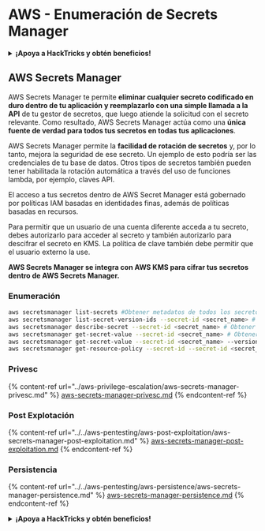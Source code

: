 # AWS - Enumeración de Secrets Manager

<details>

<summary><strong>¡Apoya a HackTricks y obtén beneficios!</strong></summary>

* Si quieres ver a tu **empresa anunciada en HackTricks** o si quieres acceder a la **última versión de PEASS o descargar HackTricks en PDF** ¡Consulta los [**PLANES DE SUSCRIPCIÓN**](https://github.com/sponsors/carlospolop)!
* Obtén el [**oficial PEASS & HackTricks swag**](https://peass.creator-spring.com)
* Descubre [**The PEASS Family**](https://opensea.io/collection/the-peass-family), nuestra colección de exclusivos [**NFTs**](https://opensea.io/collection/the-peass-family)
* **Únete al** 💬 [**grupo de Discord**](https://discord.gg/hRep4RUj7f) o al [**grupo de telegram**](https://t.me/peass) o **sígueme** en **Twitter** 🐦 [**@carlospolopm**](https://twitter.com/carlospolopm).
* **Comparte tus trucos de hacking enviando PRs a los repositorios de GitHub de** [**HackTricks**](https://github.com/carlospolop/hacktricks) y [**HackTricks Cloud**](https://github.com/carlospolop/hacktricks-cloud).

</details>

## AWS Secrets Manager

AWS Secrets Manager te permite **eliminar cualquier secreto codificado en duro dentro de tu aplicación y reemplazarlo con una simple llamada a la API** de tu gestor de secretos, que luego atiende la solicitud con el secreto relevante. Como resultado, AWS Secrets Manager actúa como una **única fuente de verdad para todos tus secretos en todas tus aplicaciones**.

AWS Secrets Manager permite la **facilidad de rotación de secretos** y, por lo tanto, mejora la seguridad de ese secreto. Un ejemplo de esto podría ser las credenciales de tu base de datos. Otros tipos de secretos también pueden tener habilitada la rotación automática a través del uso de funciones lambda, por ejemplo, claves API.

El acceso a tus secretos dentro de AWS Secret Manager está gobernado por políticas IAM basadas en identidades finas, además de políticas basadas en recursos.

Para permitir que un usuario de una cuenta diferente acceda a tu secreto, debes autorizarlo para acceder al secreto y también autorizarlo para descifrar el secreto en KMS. La política de clave también debe permitir que el usuario externo la use.

**AWS Secrets Manager se integra con AWS KMS para cifrar tus secretos dentro de AWS Secrets Manager.**

### **Enumeración**

```bash
aws secretsmanager list-secrets #Obtener metadatos de todos los secretos
aws secretsmanager list-secret-version-ids --secret-id <secret_name> # Obtener versiones
aws secretsmanager describe-secret --secret-id <secret_name> # Obtener metadatos
aws secretsmanager get-secret-value --secret-id <secret_name> # Obtener valor
aws secretsmanager get-secret-value --secret-id <secret_name> --version-id <version-id> # Obtener valor de una versión diferente
aws secretsmanager get-resource-policy --secret-id --secret-id <secret_name>
```

### Privesc

{% content-ref url="../aws-privilege-escalation/aws-secrets-manager-privesc.md" %}
[aws-secrets-manager-privesc.md](../aws-privilege-escalation/aws-secrets-manager-privesc.md)
{% endcontent-ref %}

### Post Explotación

{% content-ref url="../../aws-pentesting/aws-post-exploitation/aws-secrets-manager-post-exploitation.md" %}
[aws-secrets-manager-post-exploitation.md](../../aws-pentesting/aws-post-exploitation/aws-secrets-manager-post-exploitation.md)
{% endcontent-ref %}

### Persistencia

{% content-ref url="../../aws-pentesting/aws-persistence/aws-secrets-manager-persistence.md" %}
[aws-secrets-manager-persistence.md](../../aws-pentesting/aws-persistence/aws-secrets-manager-persistence.md)
{% endcontent-ref %}

<details>

<summary><strong>¡Apoya a HackTricks y obtén beneficios!</strong></summary>

* Si quieres ver a tu **empresa anunciada en HackTricks** o si quieres acceder a la **última versión de PEASS o descargar HackTricks en PDF** ¡Consulta los [**PLANES DE SUSCRIPCIÓN**](https://github.com/sponsors/carlospolop)!
* Obtén el [**oficial PEASS & HackTricks swag**](https://peass.creator-spring.com)
* Descubre [**The PEASS Family**](https://opensea.io/collection/the-peass-family), nuestra colección de exclusivos [**NFTs**](https://opensea.io/collection/the-peass-family)
* **Únete al** 💬 [**grupo de Discord**](https://discord.gg/hRep4RUj7f) o al [**grupo de telegram**](https://t.me/peass) o **sígueme** en **Twitter** 🐦 [**@carlospolopm**](https://twitter.com/carlospolopm).
* **Comparte tus trucos de hacking enviando PRs a los repositorios de GitHub de** [**HackTricks**](https://github.com/carlospolop/hacktricks) y [**HackTricks Cloud**](https://github.com/carlospolop/hacktricks-cloud).

</details>
